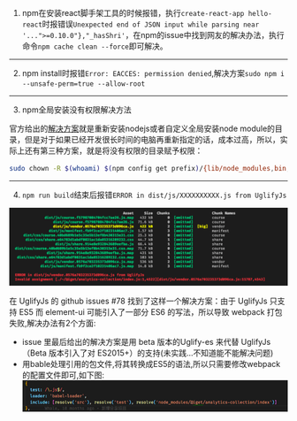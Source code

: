 1. npm在安装react脚手架工具的时候报错，执行`create-react-app hello-react`时报错误`Unexpected end of JSON input while parsing near '...">=0.10.0"},"_hasShri'`，在npm的issue中找到网友的解决办法，执行命令`npm cache clean --force`即可解决。
--- 
2. npm install时报错`Error: EACCES: permission denied`,解决方案`sudo npm i --unsafe-perm=true --allow-root`
--- 

3. npm全局安装没有权限解决方法

官方给出的[解决方案](https://docs.npmjs.com/getting-started/fixing-npm-permissions)就是重新安装nodejs或者自定义全局安装node module的目录，但是对于如果已经开发很长时间的电脑再重新指定的话，成本过高，所以，实际上还有第三种方案，就是将没有权限的目录赋予权限：

```bash
sudo chown -R $(whoami) $(npm config get prefix)/{lib/node_modules,bin,share}
```
--- 

4. `npm run build`结束后报错`ERROR in dist/js/XXXXXXXXXX.js from UglifyJs`

![报错图片](./img/2.png)

在 UglifyJs 的 github issues #78 找到了这样一个解决方案：由于 UglifyJs 只支持 ES5 而 element-ui 可能引入了一部分 ES6 的写法，所以导致 webpack 打包失败,解决办法有2个方面: 
  - issue 里最后给出的解决方案是用 beta 版本的Uglify-es 来代替 UglifyJs（Beta 版本引入了对 ES2015+）的支持(未实践...不知道能不能解决问题)
  - 用bable处理引用的包文件,将其转换成ES5的语法,所以只需要修改webpack的配置文件即可,如下图:
  ![修改后的webpack配置文件](./img/1.png)